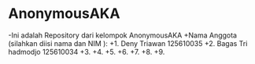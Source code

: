 # AnonymousAKA
-Ini adalah Repository dari kelompok AnonymousAKA 
+Nama Anggota (silahkan diisi nama dan NIM ):
+1. Deny Triawan 125610035
+2.  Bagas Tri hadmodjo 125610034
+3.
+4.
+5.
+6.
+7.
+8.
+9.
